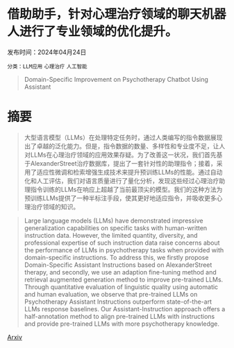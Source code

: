 # 借助助手，针对心理治疗领域的聊天机器人进行了专业领域的优化提升。

发布时间：2024年04月24日

`分类：LLM应用` `心理治疗` `人工智能`

> Domain-Specific Improvement on Psychotherapy Chatbot Using Assistant

# 摘要

> 大型语言模型（LLMs）在处理特定任务时，通过人类编写的指令数据展现出了卓越的泛化能力。但是，指令数据的数量、多样性和专业度不足，让人对LLMs在心理治疗领域的应用效果存疑。为了改善这一状况，我们首先基于AlexanderStreet治疗数据库，提出了一套针对性的助理指令；接着，采用了适应性微调和检索增强生成技术来提升预训练LLMs的性能。通过自动化和人工评估，我们对语言质量进行了量化分析，发现这些经过心理治疗助理指令训练的LLMs在响应上超越了当前最顶尖的模型。我们的这种方法为预训练LLMs提供了一种半标注手段，使其更好地适应指令，并吸收更多心理治疗领域的知识。

> Large language models (LLMs) have demonstrated impressive generalization capabilities on specific tasks with human-written instruction data. However, the limited quantity, diversity, and professional expertise of such instruction data raise concerns about the performance of LLMs in psychotherapy tasks when provided with domain-specific instructions. To address this, we firstly propose Domain-Specific Assistant Instructions based on AlexanderStreet therapy, and secondly, we use an adaption fine-tuning method and retrieval augmented generation method to improve pre-trained LLMs. Through quantitative evaluation of linguistic quality using automatic and human evaluation, we observe that pre-trained LLMs on Psychotherapy Assistant Instructions outperform state-of-the-art LLMs response baselines. Our Assistant-Instruction approach offers a half-annotation method to align pre-trained LLMs with instructions and provide pre-trained LLMs with more psychotherapy knowledge.

[Arxiv](https://arxiv.org/abs/2404.16160)